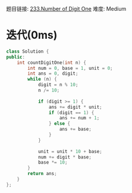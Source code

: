 题目链接: [233.Number of Digit One][1]
难度: Medium

# 迭代(0ms)
```cpp
class Solution {
public:
    int countDigitOne(int n) {
        int num = 0, base = 1, unit = 0;
        int ans = 0, digit;
        while (n) {
            digit = n % 10;
            n /= 10;
            
            if (digit >= 1) {
                ans += digit * unit;
                if (digit == 1) {
                    ans += num + 1;
                } else {
                    ans += base;
                }
            }
            
            unit = unit * 10 + base;
            num += digit * base;
            base *= 10;
        }
        return ans;
    }
};
```

[1]: https://leetcode.com/problems/number-of-digit-one/